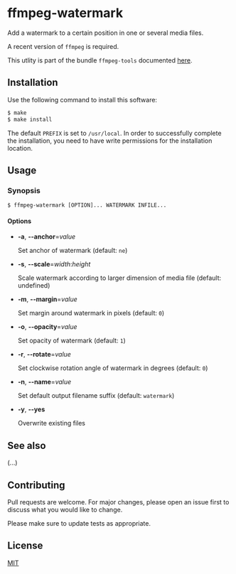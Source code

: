 # ffmpeg-watermark

Add a watermark to a certain position in one or several media files.

A recent version of `ffmpeg` is required.

This utlity is part of the bundle `ffmpeg-tools` documented [here](../README.md).

## Installation

Use the following command to install this software:

```bash
$ make
$ make install
```

The default `PREFIX` is set to `/usr/local`.  In order to successfully complete the installation, you need to have write permissions for the installation location.

## Usage

### Synopsis

```console
$ ffmpeg-watermark [OPTION]... WATERMARK INFILE...
```

#### Options

- **-a**, **--anchor**=_value_
  
  Set anchor of watermark (default: `ne`)

- **-s**, **--scale**=_width_:_height_
  
  Scale watermark according to larger dimension of media file (default: undefined)

- **-m**, **--margin**=_value_
  
  Set margin around watermark in pixels (default: `0`)

- **-o**, **--opacity**=_value_
  
  Set opacity of watermark (default: `1`)

- **-r**, **--rotate**=_value_
  
  Set clockwise rotation angle of watermark in degrees (default: `0`)

- **-n**, **--name**=_value_
  
  Set default output filename suffix (default: `watermark`)

- **-y**, **--yes**
  
  Overwrite existing files

## See also

(...)

## Contributing

Pull requests are welcome. For major changes, please open an issue first to discuss what you would like to change.

Please make sure to update tests as appropriate.

## License

[MIT](https://choosealicense.com/licenses/mit/)

